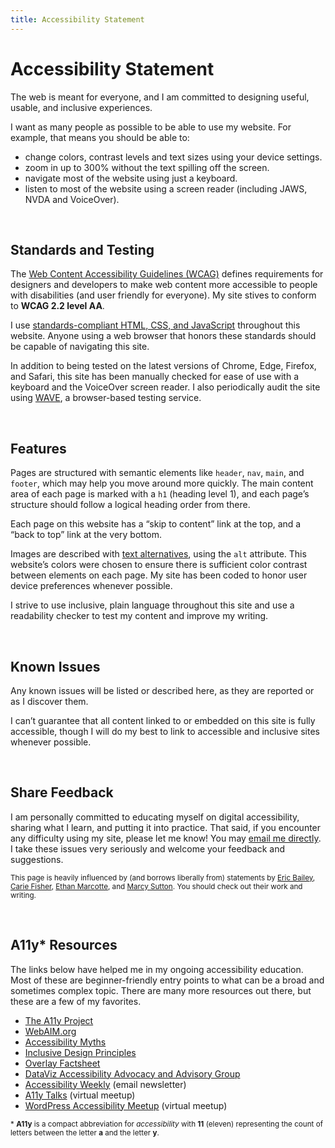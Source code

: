 ```yaml
---
title: Accessibility Statement
---
```


# Accessibility Statement

The web is meant for everyone, and I am committed to designing useful, usable, and inclusive experiences.

I want as many people as possible to be able to use my website. For example, that means you should be able to:

- change colors, contrast levels and text sizes using your device settings.
- zoom in up to 300% without the text spilling off the screen.
- navigate most of the website using just a keyboard.
- listen to most of the website using a screen reader (including JAWS, NVDA and VoiceOver).

&nbsp;

## Standards and Testing

The [Web Content Accessibility Guidelines (WCAG)](https://www.w3.org/WAI/standards-guidelines/wcag/) defines requirements for designers and developers to make web content more accessible to people with disabilities (and user friendly for everyone). My site stives to conform to **WCAG 2.2 level AA**.

I use [standards-compliant HTML, CSS, and JavaScript](https://www.w3.org/standards/) throughout this website. Anyone using a web browser that honors these standards should be capable of navigating this site.

In addition to being tested on the latest versions of Chrome, Edge, Firefox, and Safari, this site has been manually checked for ease of use with a keyboard and the VoiceOver screen reader. I also periodically audit the site using [WAVE](https://wave.webaim.org/), a browser-based testing service.

&nbsp;

## Features

Pages are structured with semantic elements like <code>header</code>, <code>nav</code>, <code>main</code>, and <code>footer</code>, which may help you move around more quickly. The main content area of each page is marked with a <code>h1</code> (heading level 1), and each page’s structure should follow a logical heading order from there.

Each page on this website has a “skip to content” link at the top, and a “back to top” link at the very bottom.

Images are described with [text alternatives](https://www.a11yproject.com/posts/alt-text/), using the <code>alt</code> attribute. This website’s colors were chosen to ensure there is sufficient color contrast between elements on each page. My site has been coded to honor user device preferences whenever possible.

I strive to use inclusive, plain language throughout this site and use a readability checker to test my content and improve my writing.

&nbsp;

## Known Issues

Any known issues will be listed or described here, as they are reported or as I discover them.

I can’t guarantee that all content linked to or embedded on this site is fully accessible, though I will do my best to link to accessible and inclusive sites whenever possible.

&nbsp;

## Share Feedback

I am personally committed to educating myself on digital accessibility, sharing what I learn, and putting it into practice. That said, if you encounter any difficulty using my site, please let me know! You may <a href="mailto:nick@nicksimson.com">email me directly</a>. I take these issues very seriously and welcome your feedback and suggestions.

<small>This page is heavily influenced by (and borrows liberally from) statements by <a href="https://ericwbailey.website/accessibility-statement/">Eric Bailey</a>, <a href="https://cariefisher.com/accessibility/">Carie Fisher</a>, <a href="https://ethanmarcotte.com/accessibility/">Ethan Marcotte</a>, and <a href="https://marcysutton.com/accessibility/">Marcy Sutton</a>. You should check out their work and writing.</small>

&nbsp;

## A11y* Resources

The links below have helped me in my ongoing accessibility education. Most of these are beginner-friendly entry points to what can be a broad and sometimes complex topic. There are many more resources out there, but these are a few of my favorites.

- [The A11y Project](https://www.a11yproject.com/)
- [WebAIM.org](https://webaim.org/)
- [Accessibility Myths](https://a11ymyths.com/)
- [Inclusive Design Principles](https://inclusivedesignprinciples.org/)
- [Overlay Factsheet](https://overlayfactsheet.com/)
- [DataViz Accessibility Advocacy and Advisory Group](https://github.com/dataviza11y/Why-We-Exist)
- [Accessibility Weekly](https://a11yweekly.com/) (email newsletter)
- [A11y Talks](https://a11ytalks.com/) (virtual meetup)
- [WordPress Accessibility Meetup](https://equalizedigital.com/wordpress-accessibility-meetup/) (virtual meetup)

<small>* <strong>A11y</strong> is a compact abbreviation for <em>accessibility</em> with <strong>11</strong> (eleven) representing the count of letters between the letter <strong>a</strong> and the letter <strong>y</strong>.</small>